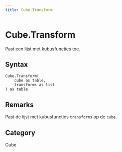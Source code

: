 ```yaml
---
title: Cube.Transform
---
```


# Cube.Transform


Past een lijst met kubusfuncties toe.


## Syntax

```powerquery
Cube.Transform(
    cube as table,
    transforms as list
) as table
```


## Remarks

Past de lijst met kubusfuncties <code>transforms</code> op de <code>cube</code>.



## Category
Cube
